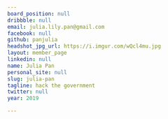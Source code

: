 ```yaml
---
board_position: null
dribbble: null
email: julia.lily.pan@gmail.com
facebook: null
github: panjulia
headshot_jpg_url: https://i.imgur.com/wQcl4mu.jpg
layout: member_page
linkedin: null
name: Julia Pan
personal_site: null
slug: julia-pan
tagline: hack the government
twitter: null
year: 2019

---
```

